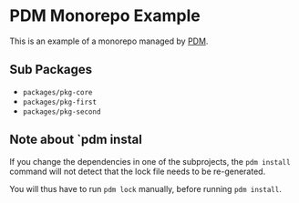 # PDM Monorepo Example

This is an example of a monorepo managed by [PDM](https://pdm.fming.dev).

## Sub Packages

- `packages/pkg-core`
- `packages/pkg-first`
- `packages/pkg-second`


## Note about `pdm instal


If you change the dependencies in one of the subprojects, the `pdm install` command will not detect that the lock file needs to be re-generated.

You will thus have to run `pdm lock` manually, before running `pdm install`. 
